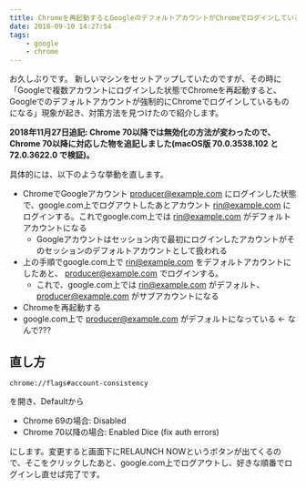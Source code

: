 ```yaml
---
title: Chromeを再起動するとGoogleのデフォルトアカウントがChromeでログインしているアカウントになるのをどうにかする
date: 2018-09-10 14:27:54
tags:
    - google
    - chrome
---
```


お久しぶりです。
新しいマシンをセットアップしていたのですが、その時に「Googleで複数アカウントにログインした状態でChromeを再起動すると、Googleでのデフォルトアカウントが強制的にChromeでログインしているものになる」現象が起き、対策方法を見つけたので紹介します。

<strong>2018年11月27日追記: Chrome 70以降では無効化の方法が変わったので、Chrome 70以降に対応した物を追記しました(macOS版 70.0.3538.102 と 72.0.3622.0 で検証)。</strong>

<!-- more -->

具体的には、以下のような挙動を直します。

- ChromeでGoogleアカウント producer@example.com にログインした状態で、google.com上でログアウトしたあとアカウント rin@example.com にログインする。これでgoogle.com上では rin@example.com がデフォルトアカウントになる
    - Googleアカウントはセッション内で最初にログインしたアカウントがそのセッションのデフォルトアカウントとして扱われる
- 上の手順でgoogle.com上で rin@example.com  をデフォルトアカウントにしたあと、 producer@example.com でログインする。
    - これで、google.com上では rin@example.com がデフォルト、 producer@example.com がサブアカウントになる
- Chromeを再起動する
- google.com上で producer@example.com がデフォルトになっている ← なんで???


## 直し方

```
chrome://flags#account-consistency
``` 
を開き、Defaultから

- Chrome 69の場合: Disabled
- Chrome 70以降の場合: Enabled Dice (fix auth errors)

にします。変更すると画面下にRELAUNCH NOWというボタンが出てくるので、そこをクリックしたあと、google.com上でログアウトし、好きな順番でログインし直せば完了です。